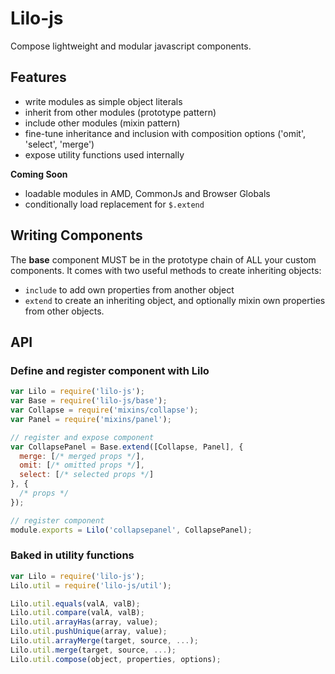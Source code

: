 # Lilo-js

Compose lightweight and modular javascript components.

## Features

- write modules as simple object literals
- inherit from other modules (prototype pattern)
- include other modules (mixin pattern)
- fine-tune inheritance and inclusion with composition options ('omit', 'select', 'merge')
- expose utility functions used internally

**Coming Soon**
- loadable modules in AMD, CommonJs and Browser Globals
- conditionally load replacement for `$.extend`

## Writing Components

The **base** component MUST be in the prototype chain of ALL your custom components. It comes with two useful methods to create inheriting objects:
- `include` to add own properties from another object
- `extend` to create an inheriting object, and optionally mixin own properties from other objects.

## API

### Define and register component with Lilo

```js
var Lilo = require('lilo-js');
var Base = require('lilo-js/base');
var Collapse = require('mixins/collapse');
var Panel = require('mixins/panel');

// register and expose component
var CollapsePanel = Base.extend([Collapse, Panel], {
  merge: [/* merged props */],
  omit: [/* omitted props */],
  select: [/* selected props */]
}, {
  /* props */
});

// register component
module.exports = Lilo('collapsepanel', CollapsePanel);
```

### Baked in utility functions

```js
var Lilo = require('lilo-js');
Lilo.util = require('lilo-js/util');

Lilo.util.equals(valA, valB);
Lilo.util.compare(valA, valB);
Lilo.util.arrayHas(array, value);
Lilo.util.pushUnique(array, value);
Lilo.util.arrayMerge(target, source, ...);
Lilo.util.merge(target, source, ...);
Lilo.util.compose(object, properties, options);
```

